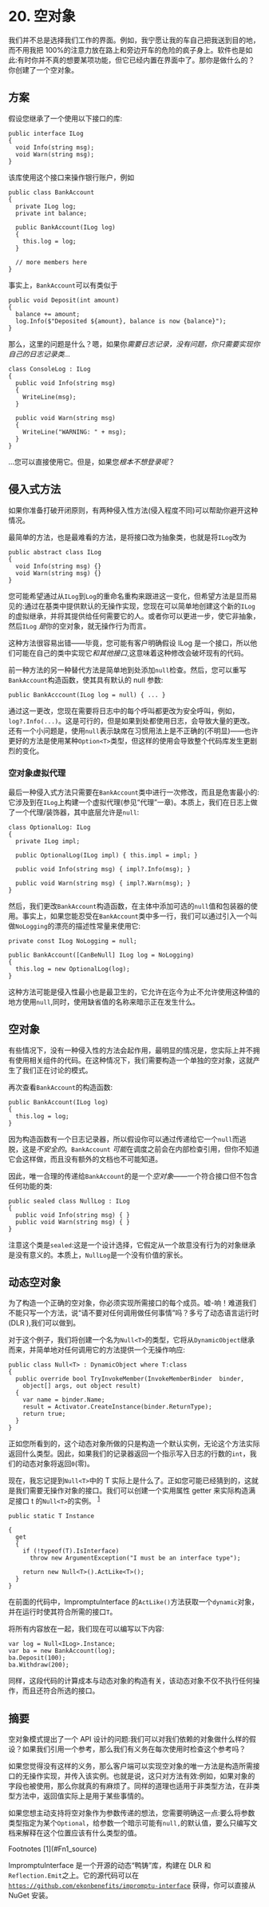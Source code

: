 # 20\. 空对象

我们并不总是选择我们工作的界面。例如，我宁愿让我的车自己把我送到目的地，而不用我把 100%的注意力放在路上和旁边开车的危险的疯子身上。软件也是如此:有时你并不真的想要某项功能，但它已经内置在界面中了。那你是做什么的？你创建了一个空对象。

## 方案

假设您继承了一个使用以下接口的库:

```
public interface ILog
{
  void Info(string msg);
  void Warn(string msg);
}

```

该库使用这个接口来操作银行账户，例如

```
public class BankAccount
{
  private ILog log;
  private int balance;

  public BankAccount(ILog log)
  {
    this.log = log;
  }

  // more members here
}

```

事实上，`BankAccount`可以有类似于

```
public void Deposit(int amount)
{
  balance += amount;
  log.Info($"Deposited ${amount}, balance is now {balance}");
}

```

那么，这里的问题是什么？嗯，如果你*需要日志记录，没有问题，你只需要实现你自己的日志记录类...*

```
class ConsoleLog : ILog
{
  public void Info(string msg)
  {
    WriteLine(msg);
  }

  public void Warn(string msg)
  {
    WriteLine("WARNING: " + msg);
  }
}

```

…您可以直接使用它。但是，如果您*根本不想登录呢*？

## 侵入式方法

如果你准备打破开闭原则，有两种侵入性方法(侵入程度不同)可以帮助你避开这种情况。

最简单的方法，也是最难看的方法，是将接口改为抽象类，也就是将`ILog`改为

```
public abstract class ILog
{
  void Info(string msg) {}
  void Warn(string msg) {}
}

```

您可能希望通过从`ILog`到`Log`的重命名重构来跟进这一变化，但希望方法是显而易见的:通过在基类中提供默认的无操作实现，您现在可以简单地创建这个新的`ILog`的虚拟继承，并将其提供给任何需要它的人。或者你可以更进一步，使它非抽象，然后`ILog` *是*你的空对象，就无操作行为而言。

这种方法很容易出错——毕竟，您可能有客户明确假设 ILog 是一个接口，所以他们可能在自己的类中实现它*和其他接口*,这意味着这种修改会破坏现有的代码。

前一种方法的另一种替代方法是简单地到处添加`null`检查。然后，您可以重写`BankAccount`构造函数，使其具有默认的 null 参数:

```
public BankAcccount(ILog log = null) { ... }

```

通过这一更改，您现在需要将日志中的每个呼叫都更改为安全呼叫，例如，`log?.Info(...)`。这是可行的，但是如果到处都使用日志，会导致大量的更改。还有一个小问题是，使用`null`表示缺席在习惯用法上是不正确的(不明显)——也许更好的方法是使用某种`Option<T>`类型，但这样的使用会导致整个代码库发生更剧烈的变化。

### 空对象虚拟代理

最后一种侵入式方法只需要在`BankAccount`类中进行一次修改，而且是危害最小的:它涉及到在`ILog`上构建一个虚拟代理(参见“代理”一章)。本质上，我们在日志上做了一个代理/装饰器，其中底层允许是`null`:

```
class OptionalLog: ILog
{
  private ILog impl;

  public OptionalLog(ILog impl) { this.impl = impl; }

  public void Info(string msg) { impl?.Info(msg); }

  public void Warn(string msg) { impl?.Warn(msg); }
}

```

然后，我们更改`BankAccount`构造函数，在主体中添加可选的`null`值和包装器的使用。事实上，如果您能忍受在`BankAccount`类中多一行，我们可以通过引入一个叫做`NoLogging`的漂亮的描述性常量来使用它:

```
private const ILog NoLogging = null;

public BankAccount([CanBeNull] ILog log = NoLogging)
{
  this.log = new OptionalLog(log);
}

```

这种方法可能是侵入性最小也是最卫生的，它允许在迄今为止不允许使用这种值的地方使用`null`,同时，使用缺省值的名称来暗示正在发生什么。

## 空对象

有些情况下，没有一种侵入性的方法会起作用，最明显的情况是，您实际上并不拥有使用相关组件的代码。在这种情况下，我们需要构造一个单独的空对象，这就产生了我们正在讨论的模式。

再次查看`BankAccount`的构造函数:

```
public BankAccount(ILog log)
{
  this.log = log;
}

```

因为构造函数有一个日志记录器，所以假设你可以通过传递给它一个`null`而逃脱，这是*不安全的*。`BankAccount` *可能*在调度之前会在内部检查引用，但你不知道它会这样做，而且没有额外的文档也不可能知道。

因此，唯一合理的传递给`BankAccount`的是一个*空对象*——一个符合接口但不包含任何功能的类:

```
public sealed class NullLog : ILog
{
  public void Info(string msg) { }
  public void Warn(string msg) { }
}

```

注意这个类是`sealed`:这是一个设计选择，它假定从一个故意没有行为的对象继承是没有意义的。本质上，`NullLog`是一个没有价值的家长。

## 动态空对象

为了构造一个正确的空对象，你必须实现所需接口的每个成员。嘘-响！难道我们不能只写一个方法，说“请不要对任何调用做任何事情”吗？多亏了动态语言运行时(DLR ),我们可以做到。

对于这个例子，我们将创建一个名为`Null<T>`的类型，它将从`DynamicObject`继承而来，并简单地对任何调用它的方法提供一个无操作响应:

```
public class Null<T> : DynamicObject where T:class
{
  public override bool TryInvokeMember(InvokeMemberBinder  binder,
    object[] args, out object result)
  {
    var name = binder.Name;
    result = Activator.CreateInstance(binder.ReturnType);
    return true;
  }
}

```

正如您所看到的，这个动态对象所做的只是构造一个默认实例，无论这个方法实际返回什么类型。因此，如果我们的记录器返回一个指示写入日志的行数的`int`，我们的动态对象将返回`0`(零)。

现在，我忘记提到`Null<T>`中的 T 实际上是什么了。正如您可能已经猜到的，这就是我们需要无操作对象的接口。我们可以创建一个实用属性 getter 来实际构造满足接口 t 的`Null<T>`的实例。 <sup>[1](#Fn1)</sup>

```
public static T Instance

{
  get
  {
    if (!typeof(T).IsInterface)
      throw new ArgumentException("I must be an interface type");

    return new Null<T>().ActLike<T>();
  }
}

```

在前面的代码中，ImpromptuInterface 的`ActLike()`方法获取一个`dynamic`对象，并在运行时使其符合所需的接口`T`。

将所有内容放在一起，我们现在可以编写以下内容:

```
var log = Null<ILog>.Instance;
var ba = new BankAccount(log);
ba.Deposit(100);
ba.Withdraw(200);

```

同样，这段代码的计算成本与动态对象的构造有关，该动态对象不仅不执行任何操作，而且还符合所选的接口。

## 摘要

空对象模式提出了一个 API 设计的问题:我们可以对我们依赖的对象做什么样的假设？如果我们引用一个参考，那么我们有义务在每次使用时检查这个参考吗？

如果您觉得没有这样的义务，那么客户端可以实现空对象的唯一方法是构造所需接口的无操作实现，并传入该实例。也就是说，这只对方法有效:例如，如果对象的字段也被使用，那么你就真的有麻烦了。同样的道理也适用于非类型方法，在非类型方法中，返回值实际上是用于某些事情的。

如果您想主动支持将空对象作为参数传递的想法，您需要明确这一点:要么将参数类型指定为某个`Optional`，给参数一个暗示可能有`null,`的默认值，要么只编写文档来解释在这个位置应该有什么类型的值。

<aside aria-label="Footnotes" class="FootnoteSection" epub:type="footnotes">Footnotes [1](#Fn1_source)

ImpromptuInterface 是一个开源的动态“鸭铸”库，构建在 DLR 和`Reflection.Emit`之上。它的源代码可以在 [`https://github.com/ekonbenefits/impromptu-interface`](https://github.com/ekonbenefits/impromptu-interface) 获得，你可以直接从 NuGet 安装。

 </aside>